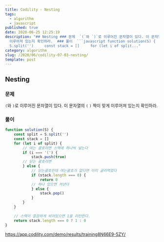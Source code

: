 ```yaml
---
title: Codility - Nesting
tags:
  - algorithm
  - javascript
published: true
date: 2020-06-25 12:25:19
description: "## Nesting ### 문제  `(`와 `)`로 이루어진 문자열이 있다. 이 문자열의 `(` `)` 짝이 맞게
  이루어져 있는지 확인하라.  ### 풀이  ```javascript function solution(S) {     const split =
  S.split('')     const stack = []     for (let i of split..."
category: algorithm
slug: /2020/06/codility-07-03-nesting/
template: post
---
```

## Nesting

### 문제

`(`와 `)`로 이루어진 문자열이 있다. 이 문자열의 `(` `)` 짝이 맞게 이루어져 있는지 확인하라.

### 풀이

```javascript
function solution(S) {
    const split = S.split('')
    const stack = []
    for (let i of split) {
        // 여는 괄호라면 스택에 하나씩 넣는다
        if (i === '(') {
            stack.push(true)
        // 닫는 괄호라면
        } else {
            // 닫는괄호인데 여는괄호가 없다면 이미 글러먹었다
            if (stack.length === 0) {
                return 0
            // 하나 있으면 꺼낸다
            } else {
                stack.pop()
            }
        }
    }
    
    // 스택이 깔끔하게 비어있으면 1을 리턴한다.
    return stack.length === 0 ? 1 : 0
}
```

https://app.codility.com/demo/results/training8N66E9-5ZY/
